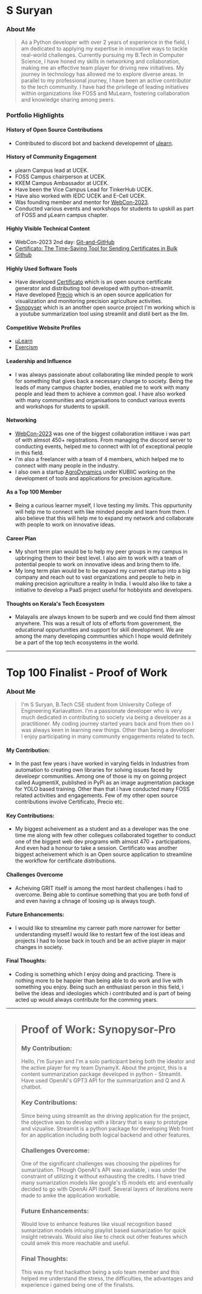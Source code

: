 # S Suryan

### About Me

> As a Python developer with over 2 years of experience in the field, I am dedicated to applying my expertise in innovative ways to tackle real-world challenges. Currently pursuing my B.Tech in Computer Science, I have honed my skills in networking and collaboration, making me an effective team player for driving new initiatives. My journey in technology has allowed me to explore diverse areas. In parallel to my professional journey, I have been an active contributor to the tech community. I have had the privilege of leading initiatives within organizations like FOSS and MuLearn, fostering collaboration and knowledge sharing among peers.

### Portfolio Highlights

#### History of Open Source Contributions

- Contributed to discord bot and backend developemnt of [μlearn](https://github.com/gtech-mulearn/mulearn).

#### History of Community Engagement

- μlearn Campus lead at UCEK.
- FOSS Campus chairperson at UCEK.
- KKEM Campus Ambassador at UCEK.
- Have been the Vice Campus Lead for TinkerHub UCEK.
- Have also worked with IEDC UCEK and E-Cell UCEK.
- Was founding member and mentor for [WebCon-2023](https://github.com/WebCon-2023/WebCon-2023).
- Conducted various events and workshops for students to upskill as part of FOSS and μLearn campus chapter.

#### Highly Visible Technical Content

- WebCon-2023 2nd day: [Git-and-GitHub](https://www.youtube.com/watch?v=u2R1PStBsYs&list=PLVohepqh1ogsZ6fNb3PCpWKrH76i66s2o)
- [Certificato: The Time-Saving Tool for Sending Certificates in Bulk](https://dev.to/me_suryan/certificato-the-time-saving-tool-for-sending-certificates-in-bulk-2hn8)
- [Github](https://github.com/suryan-s)

#### Highly Used Software Tools

- Have developed [Certificato](https://github.com/suryan-s/Certificato) which is an open source certificate generator and distributing tool developed with python-streamlit.
- Have developed [Precio](https://github.com/suryan-s/Precio) which is an open source application for visualization and monitoring precision agriculture activities.
- [Synopyser](https://github.com/suryan-s/Synopysor) which is an another open source project I'm working which is a youtube summarization tool using streamlit and distil bert as the llm.

#### Competitive Website Profiles

- [μLearn](https://app.mulearn.org/profile/suryans@mulearn)
- [Exercism](https://exercism.org/profiles/suryan-s)

#### Leadership and Influence

- I was always passionate about collaborating like minded people to work for something that gives back a necessary change to society. Being the leads of many campus chapter bodies, enabled me to work with many people and lead them to achieve a common goal. I have also worked with many communities and organisations to conduct various events and workshops for students to upskill.

#### Networking

- [WebCon-2023](https://github.com/WebCon-2023/WebCon-2023) was one of the biggest collaboration intitiave i was part of with almsot 450+ registrations. From managing the discord server to conducting events, helped me to connect with lot of exceptional people in this field.
- I'm also a freelancer with a team of 4 members, which helped me to connect with many people in the industry.
- I also own a startup [AgroDynamics]() under KUBIIC working on the development of tools and applications for precision agriculture.

#### As a Top 100 Member

- Being a curious learner myself, I love testing my limits. This oppurtunity will help me to connect with like minded people and learn from them. I also believe that this will help me to expand my network and collaborate with people to work on innovative ideas.

#### Career Plan

- My short term plan would be to help my peer groups in my campus in upbringing them to their best level. I also aim to work with a team of potential people to work on innovative ideas and bring them to life.
- My long term plan would be to be expand my current startup into a big company and reach out to vast organizations and people to help in making precision agriculture a reality in India. I would also like to take a initiative to develop a PaaS project useful for hobbyists and developers.

#### Thoughts on Kerala's Tech Ecosystem

- Malayalis are always known to be superb and we could find them almost anywhere. This was a result of lots of efforts from government, the educational oppurtunities and support for skill development. We are among the many developing communties which I hope would definitely be a part of the top tech ecosystems in the world.

---


# Top 100 Finalist -  Proof of Work

### About Me 
> I'm S Suryan, B.Tech CSE student from University College of Engineering Kariavattom. I'm a passionate developer who is very much dedicated in contributing to society via being a developer as a practitioner. My coding journey started years back and from then on I was always keen in learning new things. Other than being a developer I enjoy participating in many community engagements related to tech.

#### My Contribution:
- In the past few years i have worked in varying fields in Industries from automation to creating own libraries for solving issues faced by develoepr communities. Among one of those is my on goinng project called AugmentiX, published in PyPi as an image augmentation package for YOLO based training. Other than that i have conducted many FOSS related activities and  engagements. Few of my other open source contributions involve Certificato, Precio etc.

#### Key Contributions:
- My biggest acheivement as a student and as a developer was the one time me along with few other collegues collaborated together to conduct one of the biggest web dev programs with almost 470 + participations. And even had a honour to take a session. Certificato was another biggest acheivement which is an Open source application to streamline the workflow for certificate distributions. 

#### Challenges Overcome
- Acheiving GRIT itself is among the most hardest challenges i had to overcome. Being able to continue something that you are both fond of and even having a chnage of loosing up is always tough.

#### Future Enhancements:
- I would like to streamline my carreer path more narrower for better understanding myself.I would like to restart few of the lost ideas and projects I had to loose back in touch and be an active player in major changes in society.
  
#### Final Thoughts:
- Coding is something which I enjoy doing and practicing. There is nothing more to be happier than being able to do work and live with something you enjoy. Being such an enthusiast person in this field, i belive the ideas and ideologies which i contributed and is part of being acted up would always contribute for the comming years.

---

># Proof of Work: Synopysor-Pro
>### My Contribution:
>
>Hello, I'm Suryan and I'm a solo participant being both the ideator and the active player for my team DynamyX. About the project, this is a content summarization package developed in python - Streamlit. Have used OpenAI's GPT3 API for the summarization and Q and A chatbot. 
>
>### Key Contributions:
>
>Since being using streamlit as the driving application for the project, the objective was to develop with a library that is easy to prototype and vizualise. Streamlit is a python package for developing Web front for an application including both logical backend and other features.
>
>### Challenges Overcome:
>
>One of the significant challenges was choosing the pipelines for sumarization. THough OpenAI's API was available, i was under the constraint of utilizing it without exhausting the credits. I have tried many sumarization models like google's t5 models etc and eventually decided to go with OpenAi API itself. Several layers of iterations were made to amke the application workable. 
>
>### Future Enhancements:
>
>Would love to enhance features like visual recognition based sumarization models inlcuing playlist based sumarization for quick insight retrievals. Would also like to check out other features which could amek this more reachable and useful.
>
>### Final Thoughts:
>
>This was my first hackathon being a solo team member and this helped me understand the stress, the difficulties, the advantages and experience i gained being one of the finalists.
